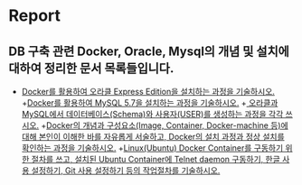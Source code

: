 # Report

## DB 구축 관련 Docker, Oracle, Mysql의 개념 및 설치에 대하여 정리한 문서 목록들입니다.

  + [Docker를 활용하여 오라클 Express Edition을 설치하는 과정을 기술하시오.](https://github.com/Gouwon/Report/blob/master/DB1.md)
  +[Docker를 활용하여 MySQL 5.7을 설치하는 과정을 기술하시오.](https://github.com/Gouwon/Report/blob/master/DB2.md)
  +[
오라클과 MySQL에서 데이터베이스(Schema)와 사용자(USER)를 생성하는 과정을 각각 쓰시오.](https://github.com/Gouwon/Report/blob/master/DB3.md)
  +[Docker의 개념과 구성요소(Image, Container, Docker-machine 등)에 대해 본인이 이해한 바를 자유롭게 서술하고, Docker의 설치 과정과 정상 설치를 확인하는 과정을 기술하시오.](https://github.com/Gouwon/Report/blob/master/DB4.md)
  +[Linux(Ubuntu) Docker Container를 구동하기 위한 절차를 쓰고, 설치된 Ubuntu Container에 Telnet daemon 구동하기, 한글 사용 설정하기, Git 사용 설정하기 등의 작업절차를 기술하시오.](https://github.com/Gouwon/Report/blob/master/DB5.md)
